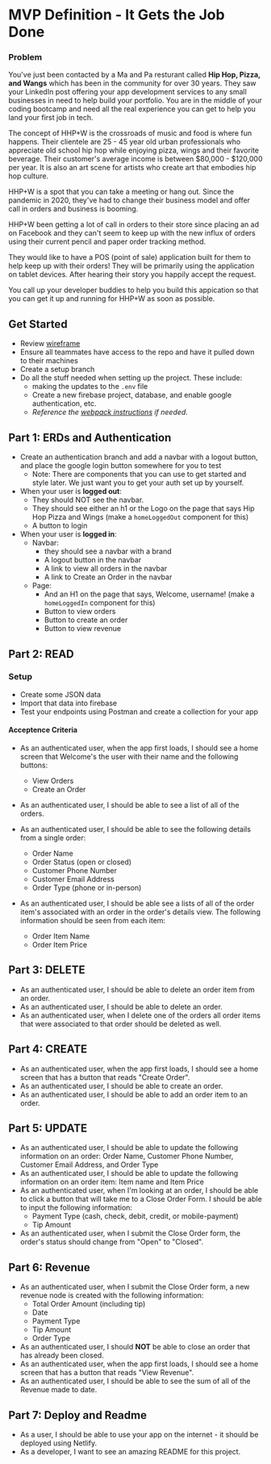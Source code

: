 # MVP Definition - It Gets the Job Done
### Problem

You've just been contacted by a Ma and Pa resturant called **Hip Hop, Pizza, and Wangs** which has been in the community for over 30 years. They saw your LinkedIn post offering your app development services to any small businesses in need to help build your portfolio. You are in the middle of your coding bootcamp and need all the real experience you can get to help you land your first job in tech.

The concept of HHP+W is the crossroads of music and food is where fun happens. Their clientele are 25 - 45 year old urban professionals who appreciate old school hip hop while enjoying pizza, wings and their favorite beverage. Their customer's average income is between $80,000 - $120,000 per year. It is also an art scene for artists who create art that embodies hip hop culture.

HHP+W is a spot that you can take a meeting or hang out. Since the pandemic in 2020, they've had to change their business model and offer call in orders and business is booming. 

HHP+W been getting a lot of call in orders to their store since placing an ad on Facebook and they can't seem to keep up with the new influx of orders using their current pencil and paper order tracking method.

They would like to have a POS (point of sale) application built for them to help keep up with their orders! They will be primarily using the application on tablet devices. After hearing their story you happily accept the request.

You call up your developer buddies to help you build this appication so that you can get it up and running for HHP+W as soon as possible.

## Get Started
* Review [wireframe](https://www.figma.com/file/4y3EZddALuBR3ouSEM57Np/MVP?node-id=0%3A1)
* Ensure all teammates have access to the repo and have it pulled down to their machines
* Create a setup branch
* Do all the stuff needed when setting up the project. These include:
  *  making the updates to the `.env` file
  * Create a new firebase project, database, and enable google authentication, etc.
  * _Reference the [webpack instructions](../webpack-instructions.md) if needed._

## Part 1: ERDs and Authentication
* Create an authentication branch and add a navbar with a logout button, and place the google login button somewhere for you to test
  * Note: There are components that you can use to get started and style later. We just want you to get your auth set up by yourself.
* When your user is **logged out**:
  - They should NOT see the navbar. 
  - They should see either an h1 or the Logo on the page that says Hip Hop Pizza and Wings (make a `homeLoggedOut` component for this)
  - A button to login
* When your user is **logged in**:
  - Navbar:
    - they should see a navbar with a brand
    - A logout button in the navbar
    - A link to view all orders in the navbar
    - A link to Create an Order in the navbar
  - Page:
    - And an H1 on the page that says, Welcome, username! (make a `homeLoggedIn` component for this)
    - Button to view orders
    - Button to create an order
    - Button to view revenue

## Part 2: READ

### Setup

* Create some JSON data
* Import that data into firebase
* Test your endpoints using Postman and create a collection for your app

#### Acceptence Criteria

* As an authenticated user, when the app first loads, I should see a home screen that Welcome's the user with their name and the following buttons:
  - View Orders
  - Create an Order

* As an authenticated user, I should be able to see a list of all of the orders.
* As an authenticated user, I should be able to see the following details from a single order:
  * Order Name
  * Order Status (open or closed)
  * Customer Phone Number
  * Customer Email Address
  * Order Type (phone or in-person)
* As an authenticated user, I should be able see a lists of all of the order item's associated with an order in the order's details view. The following information should be seen from each item:
  * Order Item Name
  * Order Item Price

## Part 3: DELETE

* As an authenticated user, I should be able to delete an order item from an order.
* As an authenticated user, I should be able to delete an order.
* As an authenticated user, when I delete one of the orders all order items that were associated to that order should be deleted as well.

## Part 4: CREATE

* As an authenticated user, when the app first loads, I should see a home screen that has a button that reads "Create Order".
* As an authenticated user, I should be able to create an order.
* As an authenticated user, I should be able to add an order item to an order.

## Part 5: UPDATE

* As an authenticated user, I should be able to update the following information on an order: Order Name, Customer Phone Number, Customer Email Address, and Order Type
* As an authenticated user, I should be able to update the following information on an order item: Item name and Item Price
* As an authenticated user, when I'm looking at an order, I should be able to click a button that will take me to a Close Order Form. I should be able to input the following information:
  * Payment Type (cash, check, debit, credit, or mobile-payment)
  * Tip Amount
* As an authenticated user, when I submit the Close Order form, the order's status should change from "Open" to "Closed".
## Part 6: Revenue
* As an authenticated user, when I submit the Close Order form, a new revenue node is created with the following information:
  * Total Order Amount (including tip)
  * Date
  * Payment Type
  * Tip Amount
  * Order Type
* As an authenticated user, I should __NOT__ be able to close an order that has already been closed.
* As an authenticated user, when the app first loads, I should see a home screen that has a button that reads "View Revenue".
* As an authenticated user, I should be able to see the sum of all of the Revenue made to date.

## Part 7: Deploy and Readme

* As a user, I should be able to use your app on the internet - it should be deployed using Netlify.
* As a developer, I want to see an amazing README for this project.
